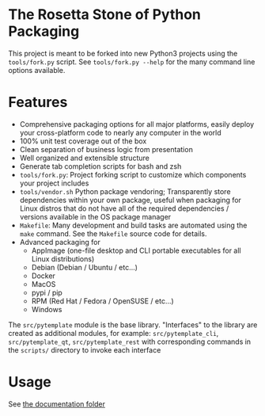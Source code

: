 # The Rosetta Stone of Python Packaging

This project is meant to be forked into new Python3 projects using the
`tools/fork.py` script.  See `tools/fork.py --help` for the many command line
options available.

# Features
- Comprehensive packaging options for all major platforms, easily deploy your
  cross-platform code to nearly any computer in the world
- 100% unit test coverage out of the box
- Clean separation of business logic from presentation
- Well organized and extensible structure
- Generate tab completion scripts for bash and zsh
- `tools/fork.py`: Project forking script to customize which components
  your project includes
- `tools/vendor.sh` Python package vendoring; Transparently store
  dependencies within your own package, useful when packaging for Linux
  distros that do not have all of the required dependencies / versions
  available in the OS package manager
- `Makefile`: Many development and build tasks are automated using the `make`
   command.  See the `Makefile` source code for details.
- Advanced packaging for
  - AppImage (one-file desktop and CLI portable executables for all
    Linux distributions)
  - Debian (Debian / Ubuntu / etc...)
  - Docker
  - MacOS
  - pypi / pip
  - RPM (Red Hat / Fedora / OpenSUSE / etc...)
  - Windows

The `src/pytemplate` module is the base library.  "Interfaces" to the library
are created as additional modules, for example: `src/pytemplate_cli`,
`src/pytemplate_qt`, `src/pytemplate_rest` with corresponding commands in the
`scripts/` directory to invoke each interface

# Usage
See [the documentation folder](doc/)


